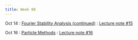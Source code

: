 ```yaml
---
title: Week 08
---
```


Oct 14
: [Fourier Stability Analysis (continued)](https://boguoporousmedia.github.io/HWRS504-404-2025Fall/lecture/)
  : [Lecture note #15](https://boguoporousmedia.github.io/HWRS504-404-2025Fall/lecture/)

Oct 16
: [Particle Methods](https://boguoporousmedia.github.io/HWRS504-404-2025Fall/lecture/)
  : [Lecture note #16](https://boguoporousmedia.github.io/HWRS504-404-2025Fall/lecture/)

